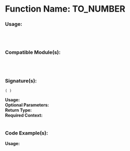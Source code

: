 # Function Name: TO_NUMBER

### Usage:

<br><br>

### Compatible Module(s):

<br><br>

### Signature(s):
```
( )
```
**Usage:**<br>
**Optional Parameters:**<br>
**Return Type:**<br>
**Required Context:**<br>
<br>

### Code Example(s):
**Usage:**<br>
```

```